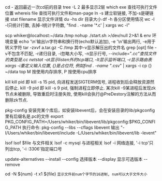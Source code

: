 cd        -          返回最近一次cd前的目录
tree      -L 2       最多显示2层
which     exe        查找可执行文件位置
whereis   file       查找可执行文件和man-page
ln        -s         建立软链接, 不加-s是硬链接
stat      filename   显示文件详情
du        -hs dir    目录大小
df        -h         各分区使用情况
wc        -l         -l只统计行数, 去掉-l统计字符数, "find . -name '*.c' | xargs wc -l"

scp       whiker@localhost:~/data /tmp
nohup     ./start.sh >/dev/null 2>&1 &
env       环境变量
echo      '\n'输出\n字符串和换行符(echo默认追加), -e '\n'输出两行, -e用于转义字符
tar       -zxvf a.tar.gz -C /tmp  其中-v显示解压出的文件名
grep      [opt] file  -v不包含不匹配, -r递归目录, -i忽略大小写, -n显示行号, --include="*.cc"查找文件的类型是.cc
netstat   -at显示listen外的tcp端口, -lt显示监听端口, -r显示路由表
xargs     -i重定义输入位置, {}是占位符, 例如find . -name "*.csv" | xargs -i cp {} ~/data
top       M 按使用内存排序, P 按使用cpu排序

kill
  kill pid 即 kill -s 15 pid, 向进程发送SIGTERM信号, 进程收到后会释放资源然后停止.
  kill -9 pid 即 kill -s 9 pid, 强制进程立即停止.
  某次kill -9某进程后发现zk节点未被删除, 导致重启时注册失败, 使用kill会执行@PreDestory注解的方法从而删除zk节点.

pkg-config
  安装完某个库后，如安装libevent后，会在安装目录的lib/pkgconfig里有后缀名是.pc的文件
  export PKG_CONFIG_PATH=/Users/whiker/bin/libevent/lib/pkgconfig:$PKG_CONFIG_PATH
  执行命令: pkg-config --libs --cflags libevent
    输出 "-I/Users/whiker/bin/libevent/include -L/Users/whiker/bin/libevent/lib -levent"

lsof
  lsof $file      与文件相关
  lsof -c mysql   与进程相关
  lsof -i         网络连接, '-i tcp'只列出tcp, '-i :3306'指定端口号

update-alternatives
  --install <link> <name> <path> <priority>
  --config   选择版本
  --display  显示可选版本
  --remove

od -N ${num} -t x1 ${file}  `显示文件前num个字节的16进制, num可以大于文件大小`